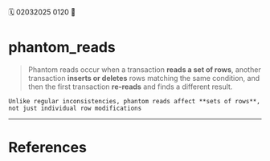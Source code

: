 🗓️ 02032025 0120
📎

# phantom_reads

> Phantom reads occur when a transaction **reads a set of rows**, another transaction **inserts or deletes** rows matching the same condition, and then the first transaction **re-reads** and finds a different result.

```ad-note
Unlike regular inconsistencies, phantom reads affect **sets of rows**, not just individual row modifications
```

---
# References
